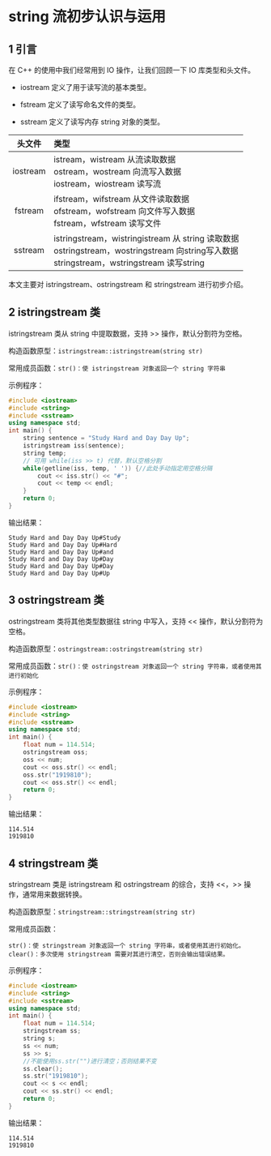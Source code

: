 # string 流初步认识与运用

## 1 引言
在 C++ 的使用中我们经常用到 IO 操作，让我们回顾一下 IO 库类型和头文件。

- iostream 定义了用于读写流的基本类型。

- fstream 定义了读写命名文件的类型。

- sstream 定义了读写内存 string 对象的类型。


<center>

|头文件 | 类型 |
| :---: | :--- |
|iostream	| istream，wistream 从流读取数据<br> ostream，wostream 向流写入数据<br> iostream，wiostream 读写流|
|fstream	| ifstream，wifstream 从文件读取数据<br> ofstream，wofstream 向文件写入数据<br> fstream，wfstream 读写文件|
|sstream	| istringstream，wistringistream 从 string 读取数据<br> ostringstream，wostringstream 向string写入数据 <br> stringstream，wstringstream 读写string|

</center>

本文主要对 istringstream、ostringstream 和 stringstream 进行初步介绍。

## 2 istringstream 类

istringstream 类从 string 中提取数据，支持 >> 操作，默认分割符为空格。

构造函数原型：`istringstream::istringstream(string str)`

常用成员函数：`str()：使 istringstream 对象返回一个 string 字符串`

示例程序：
```cpp
#include <iostream>
#include <string>
#include <sstream>
using namespace std;
int main() {
    string sentence = "Study Hard and Day Day Up";
    istringstream iss(sentence);
    string temp;
    // 可用 while(iss >> t) 代替，默认空格分割
    while(getline(iss, temp, ' ')) {//此处手动指定用空格分隔
        cout << iss.str() << "#";
        cout << temp << endl;
    }
    return 0;
}
```

输出结果：
```
Study Hard and Day Day Up#Study
Study Hard and Day Day Up#Hard 
Study Hard and Day Day Up#and  
Study Hard and Day Day Up#Day  
Study Hard and Day Day Up#Day  
Study Hard and Day Day Up#Up 
```

## 3 ostringstream 类

ostringstream 类将其他类型数据往 string 中写入，支持 << 操作，默认分割符为空格。

构造函数原型：`ostringstream::ostringstream(string str)`

常用成员函数：`str()：使 ostringstream 对象返回一个 string 字符串，或者使用其进行初始化`

示例程序：
```cpp
#include <iostream>
#include <string>
#include <sstream>
using namespace std;
int main() {
    float num = 114.514;
    ostringstream oss;
    oss << num;
    cout << oss.str() << endl;
    oss.str("1919810");
    cout << oss.str() << endl;
    return 0;
}
```

输出结果：
```
114.514
1919810
```

## 4 stringstream 类

stringstream 类是 istringstream 和 ostringstream 的综合，支持 <<，>> 操作，通常用来数据转换。

构造函数原型：`stringstream::stringstream(string str)`

常用成员函数：
```
str()：使 stringstream 对象返回一个 string 字符串，或者使用其进行初始化。
clear()：多次使用 stringstream 需要对其进行清空，否则会输出错误结果。
```
示例程序：
```cpp
#include <iostream>
#include <string>
#include <sstream>
using namespace std;
int main() {
    float num = 114.514;
    stringstream ss;
    string s;
    ss << num;
    ss >> s;
    //不能使用ss.str("")进行清空；否则结果不变
    ss.clear();
    ss.str("1919810");
    cout << s << endl;
    cout << ss.str() << endl;
    return 0;
}
```

输出结果：
```
114.514
1919810
```


